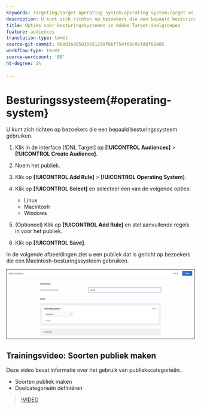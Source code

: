 ```yaml
---
keywords: Targeting;target operating system;operating system;target os;os;target linux;linux;target windows;windows;target macintosh;macintosh;mac;target mac;win;target win
description: U kunt zich richten op bezoekers die een bepaald besturingssysteem gebruiken.
title: Opties voor besturingssystemen in Adobe Target-doelgroepen
feature: audiences
translation-type: tm+mt
source-git-commit: 968d36d65016e51290f6bf754f69c91fd8f68405
workflow-type: tm+mt
source-wordcount: '88'
ht-degree: 2%

---
```



# Besturingssysteem{#operating-system}

U kunt zich richten op bezoekers die een bepaald besturingssysteem gebruiken.

1. Klik in de interface [!DNL Target] op **[!UICONTROL Audiences]** > **[!UICONTROL Create Audience]**.
1. Noem het publiek.
1. Klik op **[!UICONTROL Add Rule]** > **[!UICONTROL Operating System]**.
1. Klik op **[!UICONTROL Select]** en selecteer een van de volgende opties:

   * Linux
   * Macintosh
   * Windows

1. (Optioneel) Klik op **[!UICONTROL Add Rule]** en stel aanvullende regels in voor het publiek.
1. Klik op **[!UICONTROL Save]**.

In de volgende afbeeldingen ziet u een publiek dat is gericht op bezoekers die een Macintosh-besturingssysteem gebruiken.

![](assets/target_os.png)

## Trainingsvideo: Soorten publiek maken

Deze video bevat informatie over het gebruik van publiekscategorieën.

* Soorten publiek maken
* Doelcategorieën definiëren

>[!VIDEO](https://video.tv.adobe.com/v/17392)
